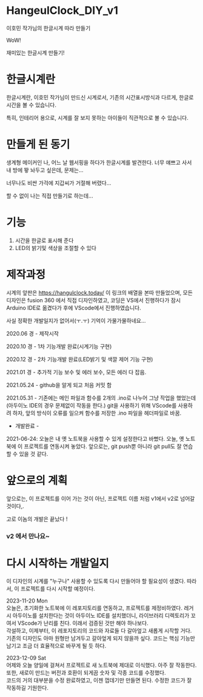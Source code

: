 # HangeulClock_DIY_v1
이호민 작가님의 한글시계 따라 만들기

WoW!

재미있는 한글시계 만들기!

# 한글시계란

한글시계란, 이호민 작가님이 만드신 시계로서, 기존의 시간표시방식과 다르게, 한글로 시간을 볼 수 있습니다.

특히, 인테리어 용으로, 시계를 잘 보지 못하는 아이들이 직관적으로 볼 수 있습니다.

# 만들게 된 동기

생계형 메이커인 나, 어느 날 웹서핑을 하다가 한글시계를 발견한다. 너무 얘쁘고 사서 내 방에 뙇 놔두고 싶은데, 문제는...

너무나도 비싼 가걱에 지갑씨가 거절해 버렸다...

할 수 없이 나는 직접 만들기로 하는데...

# 기능
1. 시간을 한글로 표시해 준다
2. LED의 밝기및 색상을 조절할 수 있다

# 제작과정
시계의 앞판은 https://hangulclock.today/ 이 링크의 배열을 본따 만들었으며, 모든 디자인은 fusion 360 에서 직접 디자인하였고, 코딩은 VS에서 진행하다가 잠시 Arduino IDE로 옮겼다가 후에 VScode에서 진행하였습니다.

사실 정확한 개발일지가 없어서(ㅜ.ㅜ) 기억이 가물가물하네요...

2020.06 경 - 제작시작

2020.10 경 - 1차 기능개발 완료(시계기능 구현)

2020.12 경 - 2차 기능개발 완료(LED밝기 및 색깔 제어 기능 구현)

2021.01 경 - 추가적 기능 보수 및 에러 보수, 모든 에러 다 잡음.

2021.05.24 - github을 알게 되고 처음 커밋 함

2021.05.31 - 기존에는 메인 파일과 함수를 2개의 .ino로 나누어 그냥 작업을 했었는데(아두이노 IDE의 경우 문제없이 작동을 한다.) git을 사용하기 위해 VScode를 사용하려 하자, 앞의 방식이 오류를 일으켜 함수를 저장한 .ino 파일을 헤더파일로 바꿈.

- 개발완료 -

2021-06-24: 오늘은 내 옛 노트북을 사용할 수 있게 설정한다고 바뻤다. 
오늘, 옛 노트북에 이 프로젝트를 연동시켜 놓았다.
앞으로는, git push뿐 아니라 git pull도 잘 연습할 수 있을 것 같다.


# 앞으로의 계획
앞으로는, 이 프로젝트를 이어 가는 것이 아닌, 프로젝트 이름 처럼 v1에서 v2로 넘어갈 것이다,.

고로 이놈의 개발은 끝났다 ! 

### v2 에서 만나요~

# 다시 시작하는 개발일지
이 디자인의 시계를 "누구나" 사용할 수 있도록 다시 만들어야 할 필요성이 생겼다. 따라서, 이 프로젝트를 다시 시작할 예정이다. 

2023-11-20 Mon \
오늘은, 초기화한 노트북에 이 레포지토리를 연동하고, 프로젝트를 제정비하였다. 레거시 아두이노를 설치한다는 것이 아두이노 IDE를 설치했더니, 라이브러리 디렉토리가 꼬여서 VScode가 난리를 친다. 이래서 검증된 것만 해야 하나보다. \
각설하고, 이제부터, 이 레포지토리의 코드와 자료들 다 갈아엎고 새롭게 시작할 거다. 기존의 디자인도 아마 원형만 남겨두고 갈아엎게 되지 않을까 싶다. 코드는 핵심 기능만 남기고 조금 더 효율적으로 바꾸게 될 듯 하다.

2023-12-09 Sat \
어제와 오늘 양일에 걸쳐서 프로젝트로 새 노트북에 제대로 이식했다. 아주 잘 작동한다. 또한, 새로이 만드는 버전과 호환이 되게끔 숫자 및 각종 코드를 수정했다. \
코드의 거의 대부분을 수정 완료하였고, 이젠 껍데기만 만들면 된다. 수정한 코드가 잘 작동하길 기원한다. 